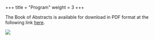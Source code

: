 +++
title = "Program"
weight = 3
+++

The Book of Abstracts is available for download in PDF format at the following link <a href="firstname-lastname.docx" download="firstname-lastname.docx" class="btn">here</a>.

![](Program_NMQC_2025_Final.png)
